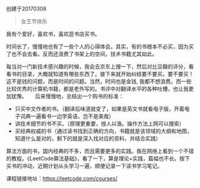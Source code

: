 创建于20170308 
>女王节快乐

我有个爱好，喜欢书，喜欢逛书店买书。        
  
时间长了，慢慢地也有了一些个人的心得体会。其实，有的书根本不必买，因为买了也不会去看。反而还浪费了书架上的空间，技术书籍尤其如此。           
  
每当对一门新技术感兴趣的时候，我会去京东上搜一下，然后对比豆瓣的评分，看看书的目录，大概就知道有哪些东西了。接下来就开始纠结要不要买。要不要买！这不是钱的问题，而是时间的问题。当然，时间也是金钱, 我都不想浪费。而一些比较优秀的计算机书籍，都是老外写的。书评中对翻译水平的各种吐槽，也让我更加犹豫。
　
后来慢慢地，总结出一个购书的标准：
- 只买中文作者的书。（翻译后味道就变了，如果是英文书就看电子版，开着电子词典一遍看书一边学英语，岂不是美哉）
- 讲技术细节的书不买。（原理更重要，授人以渔。操作方法上网可以搜索）
- 买经典权威的书（通过读书找到正确的方向，书籍就是该领域的大纲和地图，知道什么是对的，剩下的就是深入找对应的资料，并结合实践）      
  
算法方面的书，国内经典的不多，而且需要更多的实践。我在网络上看到一个不错的教程。《LeetCode算法基础》，看了一下，算是理论+实践，篇幅也不长。按下买书的冲动，近期计划从头学习一遍，顺便记录一下读书学习笔记。
  
课程链接地址：https://leetcode.com/courses/
